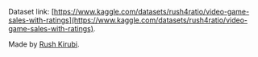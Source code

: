 Dataset link: [https://www.kaggle.com/datasets/rush4ratio/video-game-sales-with-ratings](https://www.kaggle.com/datasets/rush4ratio/video-game-sales-with-ratings).

Made by [Rush Kirubi](https://www.kaggle.com/rush4ratio).
